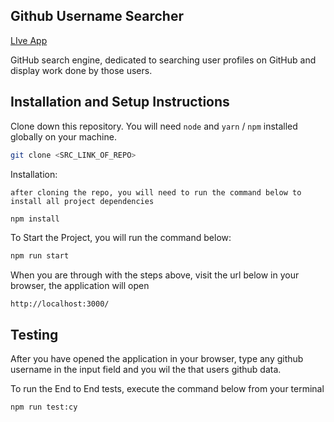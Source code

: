 ## Github Username Searcher

[LIve App](https://abdoulnuru.github.io/Github-Username-Searcher/)

GitHub search engine, dedicated to searching user profiles on GitHub and
display work done by those users.

## Installation and Setup Instructions

Clone down this repository. You will need `node` and `yarn` / `npm` installed globally on your machine.

```sh
git clone <SRC_LINK_OF_REPO>
```

Installation:

    after cloning the repo, you will need to run the command below to install all project dependencies

```sh
npm install
```

To Start the Project, you will run the command below:

```sh
npm run start
```

When you are through with the steps above, visit the url below in your browser, the application will open

`http://localhost:3000/`


## Testing

After you have opened the application in your browser, type any github username in the input field and you wil the that users github data.

To run the End to End tests, execute the command below from your terminal

```sh
npm run test:cy
```


